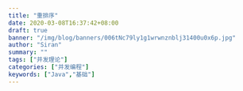 ```yaml
---
title: "重排序"
date: 2020-03-08T16:37:42+08:00
draft: true
banner: "/img/blog/banners/006tNc79ly1g1wrwnznblj31400u0x6p.jpg"
author: "Siran"
summary: ""
tags: ["并发理论"]
categories: ["并发编程"]
keywords: ["Java","基础"]
---
```

